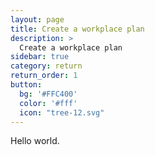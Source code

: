 ```yaml
---
layout: page
title: Create a workplace plan
description: >
  Create a workplace plan
sidebar: true
category: return
return_order: 1
button:
  bg: '#FFC400'
  color: '#fff'
  icon: "tree-12.svg"
---
```


Hello world.
